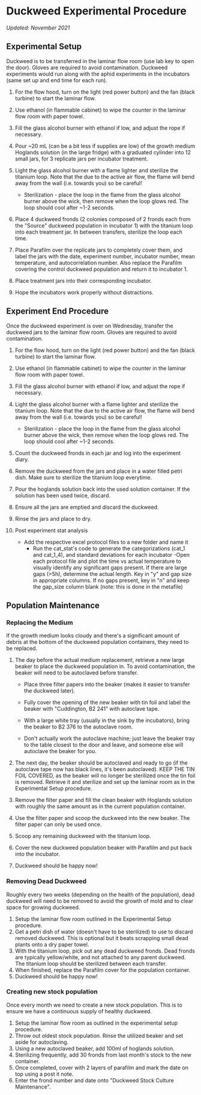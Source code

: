 # **Duckweed Experimental Procedure**

*Updated: November 2021*

## <span class="underline">Experimental Setup</span>

Duckweed is to be transferred in the laminar flow room (use lab key to open the door). Gloves are required to avoid contamination. Duckweed experiments would run along with the aphid experiments in the incubators (same set up and end time for each run).

1.  For the flow hood, turn on the light (red power button) and the fan (black turbine) to start the laminar flow.
2.  Use ethanol (in flammable cabinet) to wipe the counter in the laminar flow room with paper towel.
3.  Fill the glass alcohol burner with ethanol if low, and adjust the rope if necessary.
4.  Pour \~20 mL (can be a bit less if supplies are low) of the growth medium Hoglands solution (in the large fridge) with a graduated cylinder into 12 small jars, for 3 replicate jars per incubator treatment.
5.  Light the glass alcohol burner with a flame lighter and sterilize the titanium loop. Note that the due to the active air flow, the flame will bend away from the wall (i.e. towards you) so be careful!

    -   Sterilization - place the loop in the flame from the glass alcohol burner above the wick, then remove when the loop glows red. The loop should cool after \~1-2 seconds.
6.  Place 4 duckweed fronds (2 colonies composed of 2 fronds each from the "Source" duckweed population in incubator 1) with the titanium loop into each treatment jar. In between transfers, sterilize the loop each time.
7.  Place Parafilm over the replicate jars to completely cover them, and label the jars with the date, experiment number, incubator number, mean temperature, and autocorrelation number. Also replace the Parafilm covering the control duckweed population and return it to incubator 1.
8.  Place treatment jars into their corresponding incubator.
9.  Hope the incubators work properly without distractions.

## Experiment End Procedure

Once the duckweed experiment is over on Wednesday, transfer the duckweed jars to the laminar flow room. Gloves are required to avoid contamination.

1.  For the flow hood, turn on the light (red power button) and the fan (black turbine) to start the laminar flow.
2.  Use ethanol (in flammable cabinet) to wipe the counter in the laminar flow room with paper towel.
3.  Fill the glass alcohol burner with ethanol if low, and adjust the rope if necessary.
4.  Light the glass alcohol burner with a flame lighter and sterilize the titanium loop. Note that the due to the active air flow, the flame will bend away from the wall (i.e. towards you) so be careful!
    -   Sterilization - place the loop in the flame from the glass alcohol burner above the wick, then remove when the loop glows red. The loop should cool after \~1-2 seconds.

5.  Count the duckweed fronds in each jar and log into the experiment diary. 
6. Remove the duckweed from the jars and place in a water filled petri dish. Make sure to sterilize the titanium loop everytime.
7. Pour the hoglands solution back into the used solution container. If the solution has been used twice, discard.
8. Ensure all the jars are emptied and discard the duckweed.
9. Rinse the jars and place to dry.
10. Post experiment stat analysis
	- Add the respective excel protocol files to a new folder and name it
        - Run the cat_stat's code to generate the categorizations (cat_1 and cat_1_4), and standard deviations for each incubator
        -Open each protocol file and plot the time vs actual temperature to visually identify any significant gaps present. If there are large gaps (>5h), determine the actual length. Key in "y" and gap size in appropriate columns. If no gaps present, key in "n" and keep the gap_size column blank (note: this is done in the metafile)

## <span class="underline">Population Maintenance</span>

###  Replacing the Medium

If the growth medium looks cloudy and there's a significant amount of debris at the bottom of the duckweed population containers, they need to be replaced.

1.  The day before the actual medium replacement, retrieve a new large beaker to place the duckweed population in. To avoid contamination, the beaker will need to be autoclaved before transfer.

	-  Place three filter papers into the beaker (makes it easier to transfer the duckweed later).

	-  Fully cover the opening of the new beaker with tin foil and label the beaker with "Cuddington, B2 241" with autoclave tape.

	-  With a large white tray (usually in the sink by the incubators), bring the beaker to B2 376 to the autoclave room.

	-  Don't actually work the autoclave machine; just leave the beaker tray to the table closest to the door and leave, and someone else will autoclave the beaker for you.

2.  The next day, the beaker should be autoclaved and ready to go (if the autoclave tape now has black lines, it's been autoclaved). KEEP THE TIN FOIL COVERED, as the beaker will no longer be sterilized once the tin foil is removed. Retrieve it and sterilize and set up the laminar room as in the Experimental Setup procedure.

3.  Remove the filter paper and fill the clean beaker with Hoglands solution with roughly the same amount as in the current population container.

4.  Use the filter paper and scoop the duckweed into the new beaker. The filter paper can only be used once.

5.  Scoop any remaining duckweed with the titanium loop.

6.  Cover the new duckweed population beaker with Parafilm and put back into the incubator.

7.  Duckweed should be happy now!

###  Removing Dead Duckweed

Roughly every two weeks (depending on the health of the population), dead duckweed will need to be removed to avoid the growth of mold and to clear space for growing duckweed.

1.  Setup the laminar flow room outlined in the Experimental Setup procedure.
2.  Get a petri dish of water (doesn't have to be sterilized) to use to discard removed duckweed. This is optional but it beats scrapping small dead plants onto a dry paper towel.
3.  With the titanium loop, pick out any dead duckweed fronds. Dead fronds are typically yellow/white, and not attached to any parent duckweed. The titanium loop should be sterilized between each transfer.
4.  When finished, replace the Parafilm cover for the population container.
5.  Duckweed should be happy now!

### Creating new stock population

Once every month we need to create a new stock population. This is to ensure we have a continuous supply of healthy duckweed.

1. Setup the laminar flow room as outlined in the experimental setup procedure.
2. Throw out oldest stock population. Rinse the utilized beaker and set aside for autoclaving.
3. Using a new autoclaved beaker, add 100ml of hoglands solution.
4. Sterilizing frequently, add 30 fronds from last month's stock to the new container.
5. Once completed, cover with 2 layers of parafilm and mark the date on top using a post it note.
6. Enter the frond number and date onto "Duckweed Stock Culture Maintenance".

